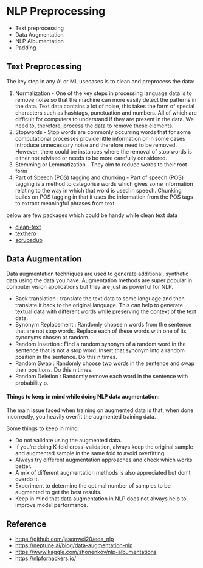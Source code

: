 # NLP Preprocessing 

- Text preprocessing
- Data Augmentation
- NLP Albumentation
- Padding

## Text Preprocessing
The key step in any AI or ML usecases is to clean and preprocess the data:

1. Normalization - One of the key steps in processing language data is to remove noise so that the machine can more easily detect the patterns in the data. Text data contains a lot of noise, this takes the form of special characters such as hashtags, punctuation and numbers. All of which are difficult for computers to understand if they are present in the data. We need to, therefore, process the data to remove these elements.
2. Stopwords - Stop words are commonly occurring words that for some computational processes provide little information or in some cases introduce unnecessary noise and therefore need to be removed. However, there could be instances where the removal of stop words is either not advised or needs to be more carefully considered. 
3. Stemming or Lemmatization - They aim to reduce words to their root form
4. Part of Speech (POS) tagging and chunking - Part of speech (POS) tagging is a method to categorise words which gives some information relating to the way in which that word is used in speech. Chunking builds on POS tagging in that it uses the information from the POS tags to extract meaningful phrases from text. 

below are few packages which could be handy while clean text data
- [clean-text](https://pypi.org/project/clean-text/)
- [texthero](https://pypi.org/project/texthero/)
- [scrubadub](https://pypi.org/project/scrubadub/)

## Data Augmentation

Data augmentation techniques are used to generate additional, synthetic data using the data you have. Augmentation methods are super popular in computer vision applications but they are just as powerful for NLP. 

  - Back translation : translate the text data to some language and then translate it back to the original language. This can help to generate textual data with different words while preserving the context of the text data. 
  - Synonym Replacement : Randomly choose n words from the sentence that are not stop words. Replace each of these words with one of its synonyms chosen at random. 
  - Random Insertion : Find a random synonym of a random word in the sentence that is not a stop word. Insert that synonym into a random position in the sentence. Do this n times. 
  - Random Swap : Randomly choose two words in the sentence and swap their positions. Do this n times. 
  - Random Deletion : Randomly remove each word in the sentence with probability p. 

#### Things to keep in mind while doing NLP data augmentation:

The main issue faced when training on augmented data is that, when done incorrectly, you heavily overfit the augmented training data.

Some things to keep in mind:
  - Do not validate using the augmented data.
  - If you’re doing K-fold cross-validation, always keep the original sample and augmented sample in the same fold to avoid overfitting.
  - Always try different augmentation approaches and check which works better.
  - A mix of different augmentation methods is also appreciated but don’t overdo it.
  - Experiment to determine the optimal number of samples to be augmented to get the best results.
  - Keep in mind that data augmentation in NLP does not always help to improve model performance.

## Reference

- https://github.com/jasonwei20/eda_nlp
- https://neptune.ai/blog/data-augmentation-nlp
- https://www.kaggle.com/shonenkov/nlp-albumentations
- https://nlpforhackers.io/
